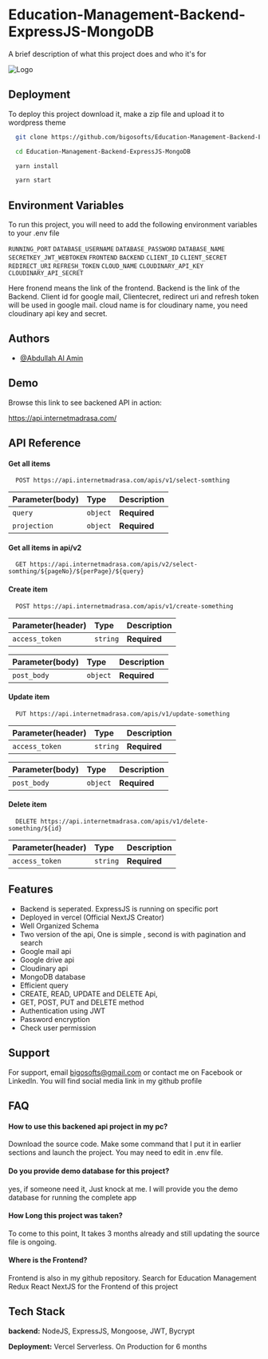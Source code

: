 
# Education-Management-Backend-ExpressJS-MongoDB

A brief description of what this project does and who it's for


![Logo](https://atiqlab.bigosofts.com/wp-content/uploads/2024/08/madrasa.png)


## Deployment

To deploy this project download it, make a zip file and upload it to wordpress theme

```bash
  git clone https://github.com/bigosofts/Education-Management-Backend-ExpressJS-MongoDB.git
```

```bash
  cd Education-Management-Backend-ExpressJS-MongoDB
```

```bash
  yarn install
```

```bash
  yarn start
```


## Environment Variables

To run this project, you will need to add the following environment variables to your .env file

`RUNNING_PORT`
`DATABASE_USERNAME`
`DATABASE_PASSWORD`
`DATABASE_NAME`
`SECRETKEY_JWT_WEBTOKEN`
`FRONTEND`
`BACKEND`
`CLIENT_ID`
`CLIENT_SECRET`
`REDIRECT_URI`
`REFRESH_TOKEN`
`CLOUD_NAME`
`CLOUDINARY_API_KEY`
`CLOUDINARY_API_SECRET`

Here fronend means the link of the frontend. 
Backend is the link of the Backend. 
Client id for google mail,
Clientecret, redirect uri and refresh token will be used in google mail.
cloud name is for cloudinary name, you need cloudinary api key and secret. 




## Authors

- [@Abdullah Al Amin](https://www.linkedin.com/in/abdullah-al-amin-93408b192)


## Demo

Browse this link to see backened API in action:

https://api.internetmadrasa.com/
## API Reference

#### Get all items

```http
  POST https://api.internetmadrasa.com/apis/v1/select-somthing
```

| Parameter(body) | Type     | Description                |
| :-------- | :------- | :------------------------- |
| `query` | `object` | **Required** |
| `projection` | `object` | **Required**|

#### Get all items in api/v2

```http
  GET https://api.internetmadrasa.com/apis/v2/select-somthing/${pageNo}/${perPage}/${query}
```


#### Create item
```http
  POST https://api.internetmadrasa.com/apis/v1/create-something
```

| Parameter(header) | Type     | Description                       |
| :-------- | :------- | :-------------------------------- |
| `access_token`      | `string` | **Required**|

| Parameter(body) | Type     | Description                       |
| :-------- | :------- | :-------------------------------- |
| `post_body`      | `object` | **Required**|


#### Update item
```http
  PUT https://api.internetmadrasa.com/apis/v1/update-something
```

| Parameter(header) | Type     | Description                       |
| :-------- | :------- | :-------------------------------- |
| `access_token`      | `string` | **Required**|

| Parameter(body) | Type     | Description                       |
| :-------- | :------- | :-------------------------------- |
| `post_body`      | `object` | **Required**|


#### Delete item
```http
  DELETE https://api.internetmadrasa.com/apis/v1/delete-something/${id}
```

| Parameter(header) | Type     | Description                       |
| :-------- | :------- | :-------------------------------- |
| `access_token`      | `string` | **Required**|







## Features

- Backend is seperated. ExpressJS is running on specific port
- Deployed in vercel (Official NextJS Creator)
- Well Organized Schema
- Two version of the api, One is simple , second is with pagination and search
- Google mail api
- Google drive api
- Cloudinary api
- MongoDB database
- Efficient query
- CREATE, READ, UPDATE and DELETE Api,
- GET, POST, PUT and DELETE method
- Authentication using JWT
- Password encryption
- Check user permission



## Support

For support, email bigosofts@gmail.com or contact me on Facebook or LinkedIn. You will find social media link in my github profile


## FAQ

#### How to use this backened api project in my pc?

Download the source code. Make some command that I put it in earlier sections and launch the project. You may need to edit in .env file.

#### Do you provide demo database for this project?

yes, if someone need it, Just knock at me. I will provide you the demo database for running the complete app

#### How Long this project was taken?

To come to this point, It takes 3 months already and still updating the source file is ongoing.

#### Where is the Frontend?

Frontend is also in my github repository. Search for Education Management Redux React NextJS for the Frontend of this project


## Tech Stack

**backend:** NodeJS, ExpressJS, Mongoose, JWT, Bycrypt

**Deployment:** Vercel Serverless. On Production for 6 months
